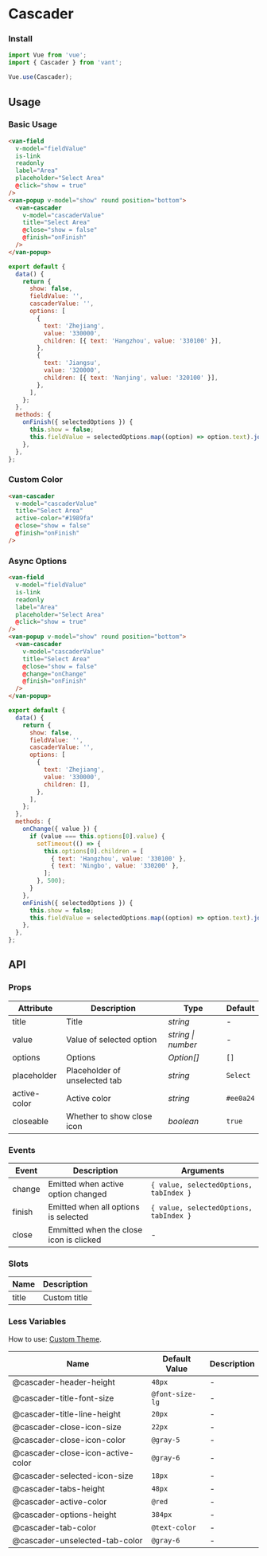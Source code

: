 # Cascader

### Install

```js
import Vue from 'vue';
import { Cascader } from 'vant';

Vue.use(Cascader);
```

## Usage

### Basic Usage

```html
<van-field
  v-model="fieldValue"
  is-link
  readonly
  label="Area"
  placeholder="Select Area"
  @click="show = true"
/>
<van-popup v-model="show" round position="bottom">
  <van-cascader
    v-model="cascaderValue"
    title="Select Area"
    @close="show = false"
    @finish="onFinish"
  />
</van-popup>
```

```js
export default {
  data() {
    return {
      show: false,
      fieldValue: '',
      cascaderValue: '',
      options: [
        {
          text: 'Zhejiang',
          value: '330000',
          children: [{ text: 'Hangzhou', value: '330100' }],
        },
        {
          text: 'Jiangsu',
          value: '320000',
          children: [{ text: 'Nanjing', value: '320100' }],
        },
      ],
    };
  },
  methods: {
    onFinish({ selectedOptions }) {
      this.show = false;
      this.fieldValue = selectedOptions.map((option) => option.text).join('/');
    },
  },
};
```

### Custom Color

```html
<van-cascader
  v-model="cascaderValue"
  title="Select Area"
  active-color="#1989fa"
  @close="show = false"
  @finish="onFinish"
/>
```

### Async Options

```html
<van-field
  v-model="fieldValue"
  is-link
  readonly
  label="Area"
  placeholder="Select Area"
  @click="show = true"
/>
<van-popup v-model="show" round position="bottom">
  <van-cascader
    v-model="cascaderValue"
    title="Select Area"
    @close="show = false"
    @change="onChange"
    @finish="onFinish"
  />
</van-popup>
```

```js
export default {
  data() {
    return {
      show: false,
      fieldValue: '',
      cascaderValue: '',
      options: [
        {
          text: 'Zhejiang',
          value: '330000',
          children: [],
        },
      ],
    };
  },
  methods: {
    onChange({ value }) {
      if (value === this.options[0].value) {
        setTimeout(() => {
          this.options[0].children = [
            { text: 'Hangzhou', value: '330100' },
            { text: 'Ningbo', value: '330200' },
          ];
        }, 500);
      }
    },
    onFinish({ selectedOptions }) {
      this.show = false;
      this.fieldValue = selectedOptions.map((option) => option.text).join('/');
    },
  },
};
```

## API

### Props

| Attribute | Description | Type | Default |
| --- | --- | --- | --- |
| title | Title | _string_ | - |
| value | Value of selected option | _string \| number_ | - |
| options | Options | _Option[]_ | `[]` |
| placeholder | Placeholder of unselected tab | _string_ | `Select` |
| active-color | Active color | _string_ | `#ee0a24` |
| closeable | Whether to show close icon | _boolean_ | `true` |

### Events

| Event | Description | Arguments |
| --- | --- | --- |
| change | Emitted when active option changed | `{ value, selectedOptions, tabIndex }` |
| finish | Emitted when all options is selected | `{ value, selectedOptions, tabIndex }` |
| close | Emmitted when the close icon is clicked | - |

### Slots

| Name  | Description  |
| ----- | ------------ |
| title | Custom title |

### Less Variables

How to use: [Custom Theme](#/en-US/theme).

| Name                              | Default Value   | Description |
| --------------------------------- | --------------- | ----------- |
| @cascader-header-height           | `48px`          | -           |
| @cascader-title-font-size         | `@font-size-lg` | -           |
| @cascader-title-line-height       | `20px`          | -           |
| @cascader-close-icon-size         | `22px`          | -           |
| @cascader-close-icon-color        | `@gray-5`       | -           |
| @cascader-close-icon-active-color | `@gray-6`       | -           |
| @cascader-selected-icon-size      | `18px`          | -           |
| @cascader-tabs-height             | `48px`          | -           |
| @cascader-active-color            | `@red`          | -           |
| @cascader-options-height          | `384px`         | -           |
| @cascader-tab-color               | `@text-color`   | -           |
| @cascader-unselected-tab-color    | `@gray-6`       | -           |
